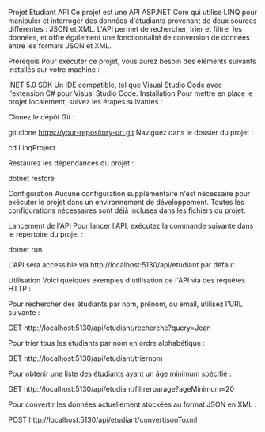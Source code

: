 Projet Étudiant API
Ce projet est une API ASP.NET Core qui utilise LINQ pour manipuler et interroger des données d'étudiants provenant de deux sources différentes : JSON et XML. L'API permet de rechercher, trier et filtrer les données, et offre également une fonctionnalité de conversion de données entre les formats JSON et XML.

Prérequis
Pour exécuter ce projet, vous aurez besoin des éléments suivants installés sur votre machine :

.NET 5.0 SDK
Un IDE compatible, tel que Visual Studio Code avec l'extension C# pour Visual Studio Code.
Installation
Pour mettre en place le projet localement, suivez les étapes suivantes :

Clonez le dépôt Git :

git clone https://your-repository-url.git
Naviguez dans le dossier du projet :

cd LinqProject

Restaurez les dépendances du projet :

dotnet restore

Configuration
Aucune configuration supplémentaire n'est nécessaire pour exécuter le projet dans un environnement de développement. Toutes les configurations nécessaires sont déjà incluses dans les fichiers du projet.

Lancement de l'API
Pour lancer l'API, exécutez la commande suivante dans le répertoire du projet :

dotnet run

L'API sera accessible via http://localhost:5130/api/etudiant par défaut.

Utilisation
Voici quelques exemples d'utilisation de l'API via des requêtes HTTP :

Pour rechercher des étudiants par nom, prénom, ou email, utilisez l'URL suivante :

GET http://localhost:5130/api/etudiant/recherche?query=Jean

Pour trier tous les étudiants par nom en ordre alphabétique :

GET http://localhost:5130/api/etudiant/triernom

Pour obtenir une liste des étudiants ayant un âge minimum spécifié :

GET http://localhost:5130/api/etudiant/filtrerparage?ageMinimum=20

Pour convertir les données actuellement stockées au format JSON en XML :

POST http://localhost:5130/api/etudiant/convertjsonToxml





